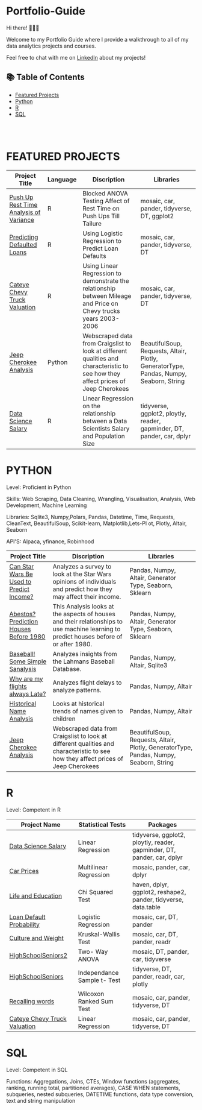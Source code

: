 # Portfolio-Guide

Hi there! 🙋🏻‍♀️

Welcome to my Portfolio Guide where I provide a walkthrough to all of my data analytics projects and courses.

Feel free to chat with me on <a href="https://www.linkedin.com/in/tyler-r-binning/">LinkedIn</a> about my projects!

## 📚 Table of Contents
- [Featured Projects](#featured)
- [Python](#python)
- [R](#r)
- [SQL](#sql)

<br></br>

# FEATURED PROJECTS

| Project Title |Language| Discription | Libraries |
| --- | --- | --- | --- |
| <a href="https://tybinning.github.io/rprojects/PushUpRestTime.html" > Push Up Rest Time Analysis of Variance </a> | R | Blocked ANOVA Testing Affect of Rest Time on Push Ups Till Tailure | mosaic, car, pander, tidyverse, DT, ggplot2  |
| <a href="https://tybinning.github.io/rprojects/Math425finalProject.html" > Predicting Defaulted Loans </a> | R | Using Logistic Regression to Predict Loan Defaults | mosaic, car, pander, tidyverse, DT  |
| <a href="https://tybinning.github.io/rprojects/Cateye_Selling_Price.html"> Cateye Chevy Truck Valuation </a> | R | Using Linear Regression to demonstrate the relationship between Mileage and Price on Chevy trucks years 2003-2006 | mosaic, car, pander, tidyverse, DT |
| <a href="https://tybinning.github.io/pythonprojects/craigs_cars.html"> Jeep Cherokee Analysis </a> | Python | Webscraped data from Craigslist to look at different qualities and characteristic to see how they affect prices of Jeep Cherokees | BeautifulSoup, Requests, Altair, Plotly, GeneratorType, Pandas, Numpy, Seaborn, String |
| <a href="https://tybinning.github.io/rprojects/consulting_project.html"> Data Science Salary </a> | R | Linear Regression on the relationship between a Data Scientists Salary and Population Size | tidyverse, ggplot2, ploytly, reader, gapminder, DT, pander, car, dplyr |

# PYTHON
Level: Proficient in Python

Skills: Web Scraping, Data Cleaning, Wrangling, Visualisation, Analysis, Web Development, Machine Learning

Libraries: Sqlite3, Numpy,Polars, Pandas, Datetime, Time, Requests, CleanText, BeautifulSoup, Scikit-learn, Matplotlib,Lets-Pl ot, Plotly, Altair, Seaborn

API'S: Alpaca, yfinance, Robinhood

| Project Title | Discription | Libraries |
| --- | --- | --- | 
| <a href="https://tybinning.github.io/pythonprojects/project_5.html"> Can Star Wars Be Used to Predict Income? </a> | Analyzes a survey to look at the Star Wars opinions of individuals and predict how they may affect their income.  | Pandas, Numpy, Altair, Generator Type, Seaborn, Sklearn |
| <a href="https://tybinning.github.io/pythonprojects/project_4.html"> Abestos? Prediction Houses Before 1980 </a> | This Analysis looks at the aspects of houses and their relationships to use machine learning to predict houses before of or after 1980. | Pandas, Numpy, Altair, Generator Type, Seaborn, Sklearn |
| <a href="https://tybinning.github.io/pythonprojects/project_3.html"> Baseball! Some Simple Sanalysis </a> | Analyzes insights from the Lahmans Baseball Database. | Pandas, Numpy, Altair, Sqlite3 |
| <a href="https://tybinning.github.io/pythonprojects/project_2.html"> Why are my flights always Late? </a> | Analyzes flight delays to analyze patterns. | Pandas, Numpy, Altair |
| <a href="https://tybinning.github.io/pythonprojects/project_1.html"> Historical Name Analysis </a> | Looks at historical trends of names given to children | Pandas, Numpy, Altair |
| <a href="https://tybinning.github.io/pythonprojects/craigs_cars.html"> Jeep Cherokee Analysis </a> | Webscraped data from Craigslist to look at different qualities and characteristic to see how they affect prices of Jeep Cherokees | BeautifulSoup, Requests, Altair, Plotly, GeneratorType, Pandas, Numpy, Seaborn, String |

# R
Level: Competent in R

| Project Name | Statistical Tests | Packages |
| --- | --- | --- |
| <a href="https://tybinning.github.io/rprojects/consulting_project.html"> Data Science Salary </a> | Linear Regression | tidyverse, ggplot2, ploytly, reader, gapminder, DT, pander, car, dplyr |
| <a href="https://tybinning.github.io/rprojects/CarPrices.html"> Car Prices </a> | Multilinear Regression | mosaic, pander, car, dplyr |
| <a href="https://tybinning.github.io/rprojects/MyChiSquaredTest.html"> Life and Education </a> | Chi Squared Test | haven, dplyr, ggplot2, reshape2, pander, tidyverse, data.table | 
| <a href="https://tybinning.github.io/rprojects/MyLogisticRegression.html"> Loan Default Probability </a> | Logistic Regression | mosaic, car, DT, pander |
| <a href="https://tybinning.github.io/rprojects/Food.html"> Culture and Weight </a> | Kruskal-Wallis Test | mosaic, car, DT, pander, readr |
| <a href="https://tybinning.github.io/rprojects/HighSchoolSeniors2.html"> HighSchoolSeniors2 </a> | Two- Way ANOVA | mosaic, DT, pander, car, tidyverse | 
| <a href="https://tybinning.github.io/rprojects/HighSchoolSeniors.html"> HighSchoolSeniors </a> | Independance Sample t- Test | tidyverse, DT, pander, readr, car, plotly |
| <a href="https://tybinning.github.io/rprojects/RecallingWords.html"> Recalling words </a> | Wilcoxon Ranked Sum Test | mosaic, car, pander, tidyverse, DT |
| <a href="https://tybinning.github.io/rprojects/Cateye_Selling_Price.html"> Cateye Chevy Truck Valuation </a> | Linear Regression | mosaic, car, pander, tidyverse, DT |

# SQL
Level: Competent in  SQL

Functions: Aggregations, Joins, CTEs, Window functions (aggregates, ranking, running total, partitioned averages), CASE WHEN statements, subqueries, nested subqueries, DATETIME functions, data type conversion, text and string manipulation
